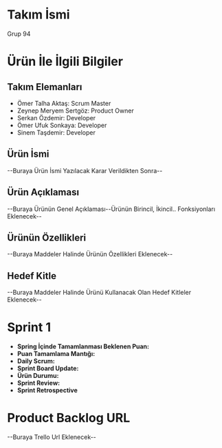 # Takım İsmi
Grup 94
# Ürün İle İlgili Bilgiler
## Takım Elemanları
* Ömer Talha Aktaş: Scrum Master
* Zeynep Meryem Sertgöz: Product Owner
* Serkan Özdemir: Developer
* Ömer Ufuk Sonkaya: Developer
* Sinem Taşdemir: Developer
## Ürün İsmi
--Buraya Ürün İsmi Yazılacak Karar Verildikten Sonra--
## Ürün Açıklaması
--Buraya Ürünün Genel Açıklaması--Ürünün Birincil, İkincil.. Fonksiyonları Eklenecek--
## Ürünün Özellikleri
--Buraya Maddeler Halinde Ürünün Özellikleri Eklenecek--
## Hedef Kitle
--Buraya Maddeler Halinde Ürünü Kullanacak Olan Hedef Kitleler Eklenecek--
# Sprint 1
* **Spring İçinde Tamamlanması Beklenen Puan:**
* **Puan Tamamlama Mantığı:**
* **Daily Scrum:**
* **Sprint Board Update:**
* **Ürün Durumu:**
* **Sprint Review:**
* **Sprint Retrospective**
# Product Backlog URL
--Buraya Trello Url Eklenecek--
